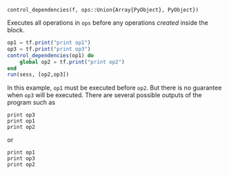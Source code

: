 ```
control_dependencies(f, ops::Union{Array{PyObject}, PyObject})
```

Executes all operations in `ops` before any operations *created* inside the block. 

```julia
op1 = tf.print("print op1")
op3 = tf.print("print op3")
control_dependencies(op1) do
    global op2 = tf.print("print op2")
end
run(sess, [op2,op3])
```

In this example, `op1` must be executed before `op2`. But there is no guarantee when `op3` will be executed.  There are several possible outputs of the program such as

```julia-repl
print op3
print op1
print op2
```

or 

```
print op1
print op3
print op2
```
